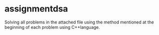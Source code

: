 # assignmentdsa
Solving all problems in the attached file using the method mentioned at the beginning of each problem using C++language.
